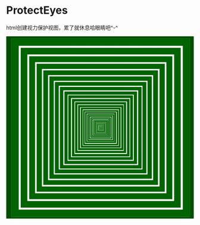 # ProtectEyes
html创建视力保护视图，累了就休息哈眼睛吧^-^



![pe.jpg](https://github.com/JackieZheng/ProtectEyes.Jackie.IO/blob/master/pe.jpg)
